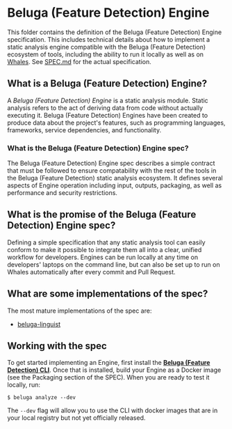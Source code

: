 # Beluga (Feature Detection) Engine

This folder contains the definition of the Beluga (Feature Detection) Engine specification. This
includes technical details about how to implement a static analysis engine compatible with the
Beluga (Feature Detection) ecosystem of tools, including the ability to run it locally as well as on [Whales](https://github.com/IcaliaLabs/whales). See [SPEC.md](SPEC.md) for the actual specification.

## What is a Beluga (Feature Detection) Engine?

A _Beluga (Feature Detection) Engine_ is a static analysis module. Static analysis refers to the
act of deriving data from code without actually executing it. Beluga (Feature Detection) Engines
have been created to produce data about the project's features, such as programming languages,
frameworks, service dependencies, and functionality.

### What is the Beluga (Feature Detection) Engine spec?

The Beluga (Feature Detection) Engine spec describes a simple contract that must be followed to
ensure compatability with the rest of the tools in the Beluga (Feature Detection) static analysis
ecosystem. It defines several aspects of Engine operation including input, outputs, packaging, as
well as performance and security restrictions.

## What is the promise of the Beluga (Feature Detection) Engine spec?

Defining a simple specification that any static analysis tool can easily conform to make it possible
to integrate them all into a clear, unified workflow for developers. Engines can be run locally at
any time on developers' laptops on the command line, but can also be set up to run on Whales
automatically after every commit and Pull Request.

## What are some implementations of the spec?

The most mature implementations of the spec are:

* [beluga-linguist](https://github.com/IcaliaLabs/beluga-linguist)

## Working with the spec

To get started implementing an Engine, first install the
**[Beluga (Feature Detection) CLI](https://github.com/IcaliaLabs/beluga)**. Once that is installed,
build your Engine as a Docker image (see the Packaging section of the SPEC). When you are ready to
test it locally, run:

    $ beluga analyze --dev

The `--dev` flag will allow you to use the CLI with docker images that are in your local registry
but not yet officially released.
